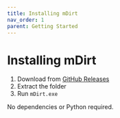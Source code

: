 ```yaml
---
title: Installing mDirt
nav_order: 1
parent: Getting Started
---
```


# Installing mDirt

1. Download from [GitHub Releases](https://github.com/Faith-and-Code-Technologies/mDirt/releases)
2. Extract the folder
3. Run `mDirt.exe`

No dependencies or Python required.
